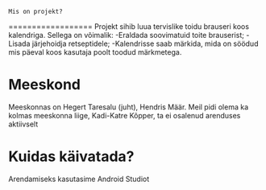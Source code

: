     Mis on projekt?
	
==================
Projekt sihib luua tervislike toidu brauseri koos kalendriga. Sellega on võimalik:
	-Eraldada soovimatuid toite brauserist;
	-Lisada järjehoidja retseptidele;
	-Kalendrisse saab märkida, mida on söödud mis päeval koos kasutaja poolt toodud märkmetega.

Meeskond
==================
Meeskonnas on Hegert Taresalu (juht), Hendris Määr.
Meil pidi olema ka kolmas meeskonna liige, Kadi-Katre Kõpper,
ta ei osalenud arenduses aktiivselt

Kuidas käivatada?
==================
Arendamiseks kasutasime Android Studiot